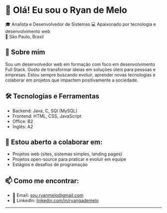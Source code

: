 # 👋 Olá! Eu sou o Ryan de Melo

🎓 Analista e Desenvolvedor de Sistemas
💻 Apaixonado por tecnologia e desenvolvimento web     
📍  São Paulo, Brasil  

## 🚀 Sobre mim

Sou um desenvolvedor web em formação com foco em desenvolvimento Full Stack. Gosto de transformar ideias em soluções úteis para pessoas e empresas. Estou sempre buscando evoluir, aprender novas tecnologias e colaborar em projetos que impactem positivamente a sociedade.

## 🛠️ Tecnologias e Ferramentas

- Backend: Java, C, SQl (MySQL)  
- Frontend: HTML, CSS, JavaScript  
- Office: B2
- Inglês: A2 

## 🤝 Estou aberto a colaborar em:

- Projetos web (sites, sistemas simples, landing pages)
- Projetos open-source para praticar e evoluir em equipe
- Estágios e desafios de programação

## 📫 Como me encontrar:

- 📧 Email: [sou.ryanmelo@gmail.com](mailto:sou.ryanmelo@gmail.com)  
- 💼 LinkedIn: [linkedin.com/in/ryangademelo](https://linkedin.com/in/ryangademelo)  

---

